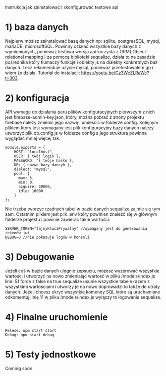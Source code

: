Instrukcja jak zainstalować i skonfigurować testowe api

# 1) baza danych
Najpierw mósisz zainstalować bazę danych np: sqllite, postgresSQL, mysql, mariaDB, microsoftSQL. Powinny działać wszystkie bazy danych z wymienionych, ponieważ testowa wersja api korzysta z ORM( Object–relational mapping ) za pomocą biblioteki sequalize, działa to na zasadzie pośrednika który tłumaczy funkcje i obiekty js na dialekty konkretnych baz danych. Lecz rekomenduje użycie mysql, ponieważ przetestowałem go i wiem że działa. Tutorial do instalacji: https://youtu.be/Cz3WcZLRaWc?t=303.

# 2) konfiguracja
API wymaga do działania paru plików konfiguracyjnych pierwszym z nich jest firebase-admin-key.json, który, można pobrać z strony projektu firebase należy zmienić jego nazwę i umieścić w folderze config. Kolejnym plikiem który jest wymagany jest plik konfiguracyjny bazy danych należy utworzyć plik db.config.js w folderze config a jego struktura powinna wyglądać mniej więcej tak:
```
module.exports = {
    HOST: "localhost",
    USER: { twój login },
    PASSWORD: "{ twoje hasło },
    DB: { nazwa bazy dancyh },
    dialect: "mysql",
    pool: {
      max: 5,
      min: 0,
      acquire: 30000,
      idle: 10000
    }
};
```
Nie trzeba tworzyć rzadnych tabel w bazie danych sequalize zajmie się tym sam. Ostatnim plikiem jest plik .env który powinien znaleźć się w głównym folderze projektu i powinie zawierać takie wartości:
```
SERVER_TOKEN="tajnyKluczPrywatny" //wymagany jest do generowania tokenów jwt
DEBUG=0 //nie pokazuje logów w konsoli
```

# 3) Debugowanie
Jeżeli coś w bazie danych ulegnie zepsuciu, możesz wyzerować wszystkie wartości i utworzyć na nowo zmieniając wartość w pliku /models/index.js line: 51 force z false na true sequalize usunie wszystkie tabele razem z wszystkimi wartościami i utworzy je na nowo doprowadzi to także do utraty danych. Jeżeli chcesz ukryć wszystkie komendy SQL które są uruchamiane odkomentuj linię 11 w pliku /models/index.js wyłączy to logowanie sequalize.

# 4) Finalne uruchomienie
```
Relese: npm start start
Debug: npm start debug
```

# 5) Testy jednostkowe
Coming soon